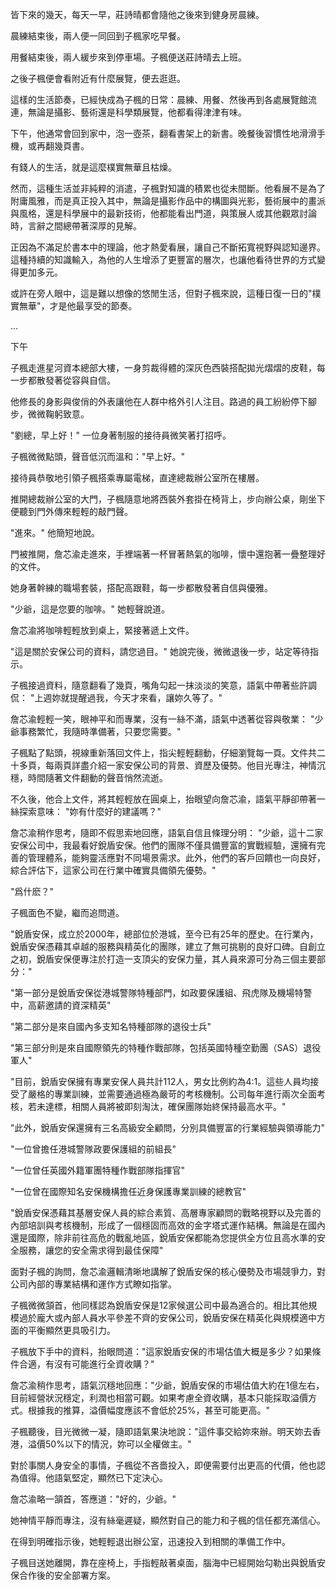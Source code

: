 皆下來的幾天，每天一早，莊詩晴都會隨他之後來到健身房晨練。  

晨練結束後，兩人便一同回到子楓家吃早餐。

用餐結束後，兩人緩步來到停車場。子楓便送莊詩晴去上班。

之後子楓便會看附近有什麼展覽，便去逛逛。

這樣的生活節奏，已經快成為子楓的日常：晨練、用餐、然後再到各處展覽館流連，無論是攝影、藝術還是科學類展覽，他都看得津津有味。  

下午，他通常會回到家中，泡一壺茶，翻看書架上的新書。晚餐後習慣性地滑滑手機，或再翻幾頁書。  

有錢人的生活，就是這麼樸實無華且枯燥。 

然而，這種生活並非純粹的消遣，子楓對知識的積累也從未間斷。他看展不是為了附庸風雅，而是真正投入其中，無論是攝影作品中的構圖與光影，藝術展中的畫派與風格，還是科學展中的最新技術，他都能看出門道，與策展人或其他觀眾討論時，言辭之間總帶著深厚的見解。  

正因為不滿足於書本中的理論，他才熱愛看展，讓自己不斷拓寬視野與認知邊界。這種持續的知識輸入，為他的人生增添了更豐富的層次，也讓他看待世界的方式變得更加多元。  

或許在旁人眼中，這是難以想像的悠閒生活，但對子楓來說，這種日復一日的"樸實無華"，才是他最享受的節奏。

...

下午

子楓走進星河資本總部大樓，一身剪裁得體的深灰色西裝搭配拋光熠熠的皮鞋，每一步都散發著從容與自信。

他修長的身影與俊俏的外表讓他在人群中格外引人注目。路過的員工紛紛停下腳步，微微鞠躬致意。

"劉總，早上好！" 一位身著制服的接待員微笑著打招呼。

子楓微微點頭，聲音低沉而溫和："早上好。"

接待員恭敬地引領子楓搭乘專屬電梯，直達總裁辦公室所在樓層。

推開總裁辦公室的大門，子楓隨意地將西裝外套掛在椅背上，步向辦公桌，剛坐下便聽到門外傳來輕輕的敲門聲。

"進來。" 他簡短地說。

門被推開，詹芯渝走進來，手裡端著一杯冒著熱氣的咖啡，懷中還抱著一疊整理好的文件。

她身著幹練的職場套裝，搭配高跟鞋，每一步都散發著自信與優雅。

"少爺，這是您要的咖啡。" 她輕聲說道。

詹芯渝將咖啡輕輕放到桌上，緊接著遞上文件。

"這是關於安保公司的資料，請您過目。" 她說完後，微微退後一步，站定等待指示。


子楓接過資料，隨意翻看了幾頁，嘴角勾起一抹淡淡的笑意，語氣中帶著些許調侃：
"上週妳就提醒過我，今天才來看，讓妳久等了。"

詹芯渝輕輕一笑，眼神平和而專業，沒有一絲不滿，語氣中透著從容與敬業：
"少爺事務繁忙，我隨時準備著，只要您需要。"

子楓點了點頭，視線重新落回文件上，指尖輕輕翻動，仔細瀏覽每一頁。文件共二十多頁，每兩頁詳盡介紹一家安保公司的背景、資歷及優勢。他目光專注，神情沉穩，時間隨著文件翻動的聲音悄然流逝。

不久後，他合上文件，將其輕輕放在圓桌上，抬眼望向詹芯渝，語氣平靜卻帶著一絲探索意味：
"妳有什麼好的建議嗎？"

詹芯渝稍作思考，隨即不假思索地回應，語氣自信且條理分明：
"少爺，這十二家安保公司中，我最看好銳盾安保。他們的團隊不僅具備豐富的實戰經驗，還擁有完善的管理體系，能夠靈活應對不同場景需求。此外，他們的客戶回饋也一向良好，綜合評估下，這家公司在行業中確實具備領先優勢。"


"爲什麽？"

子楓面色不變，繼而追問道。

"銳盾安保，成立於2000年，總部位於港城，至今已有25年的歷史。在行業內，銳盾安保憑藉其卓越的服務與精英化的團隊，建立了無可挑剔的良好口碑。自創立之初，銳盾安保便專注於打造一支頂尖的安保力量，其人員來源可分為三個主要部分："

"第一部分是銳盾安保從港城警隊特種部門，如政要保護組、飛虎隊及機場特警中，高薪邀請的資深精英"

"第二部分是來自國內多支知名特種部隊的退役士兵"

"第三部分則是來自國際領先的特種作戰部隊，包括英國特種空勤團（SAS）退役軍人"

"目前，銳盾安保擁有專業安保人員共計112人，男女比例約為4:1。這些人員均接受了嚴格的專業訓練，並需要通過極為嚴苛的考核機制。公司每年進行兩次全面考核，若未達標，相關人員將被即刻淘汰，確保團隊始終保持最高水平。"

"此外，銳盾安保還擁有三名高級安全顧問，分別具備豐富的行業經驗與領導能力"

"一位曾擔任港城警隊政要保護組的前組長"

"一位曾任英國外籍軍團特種作戰部隊指揮官"

"一位曾在國際知名安保機構擔任近身保護專業訓練的總教官"

"銳盾安保憑藉其基層安保人員的綜合素質、高層專家顧問的戰略視野以及完善的內部培訓與考核機制，形成了一個穩固而高效的金字塔式運作結構。無論是在國內還是國際，除非前往高危的戰亂地區，銳盾安保都能為您提供全方位且高水準的安全服務，讓您的安全需求得到最佳保障"

面對子楓的詢問，詹芯渝邏輯清晰地講解了銳盾安保的核心優勢及市場競爭力，對公司內部的專業結構和運作方式瞭如指掌。

子楓微微頷首，他同樣認為銳盾安保是12家候選公司中最為適合的。相比其他規模過於龐大或內部人員水平參差不齊的安保公司，銳盾安保在精英化與規模適中方面的平衡顯然更具吸引力。

子楓放下手中的資料，抬眼問道："這家銳盾安保的市場估值大概是多少？如果條件合適，有沒有可能進行全資收購？"  

詹芯渝稍作思考，語氣沉穩地回應："少爺，銳盾安保的市場估值大約在1億左右，目前經營狀況穩定，利潤也相當可觀。如果考慮全資收購，基本只能採取溢價方式。根據我的推算，溢價幅度應該不會低於25%，甚至可能更高。"  

子楓聽後，目光微微一凝，隨即語氣果決地說："這件事交給妳來辦。明天妳去香港，溢價50%以下的情況，妳可以全權做主。"  

對於事關人身安全的事情，子楓從不吝嗇投入，即便需要付出更高的代價，他也認為值得。他語氣堅定，顯然已下定決心。  

詹芯渝略一頷首，答應道："好的，少爺。"  

她神情平靜而專注，沒有絲毫遲疑，顯然對自己的能力和子楓的信任都充滿信心。

在得到明確指示後，她輕輕退出辦公室，迅速投入到相關的準備工作中。  

子楓目送她離開，靠在座椅上，手指輕敲著桌面，腦海中已經開始勾勒出與銳盾安保合作後的安全部署方案。

